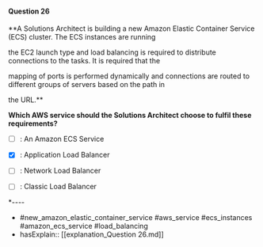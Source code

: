 #### Question  26

**A Solutions Architect is building a new Amazon Elastic Container Service (ECS) cluster. The ECS instances are running

the EC2 launch type and load balancing is required to distribute connections to the tasks. It is required that the

mapping of ports is performed dynamically and connections are routed to different groups of servers based on the path in

the URL.**

**Which AWS service should the Solutions Architect choose to fulfil these requirements?**

- [ ] :  An Amazon ECS Service

- [x] :  Application Load Balancer

- [ ] :  Network Load Balancer

- [ ] :  Classic Load Balancer

*----

- #new_amazon_elastic_container_service #aws_service #ecs_instances #amazon_ecs_service #load_balancing
- hasExplain:: [[explanation_Question  26.md]]

